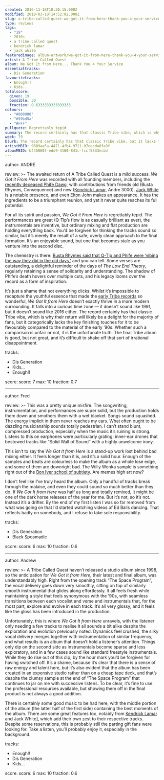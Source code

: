 ```yaml
---
created: 2016-11-16T18:30:15.000Z
modified: 2018-03-10T14:52:02.000Z
slug: a-tribe-called-quest-we-got-it-from-here-thank-you-4-your-service
type: reviews
tags:
  - "19"
  - 2010s
  - a tribe called quest
  - kendrick lamar
  - jack white
featuredimage: album-artwork/we-got-it-from-here-thank-you-4-your-service-a-tribe-called-quest.jpg
artist: A Tribe Called Quest
album: We Got It from Here... Thank You 4 Your Service
essentialtracks:
  - Dis Generation
favouritetracks:
  - Enough!!
  - Kids...
totalscore:
  given: 19
  possible: 30
  fraction: 0.6333333333333333
colours:
  - "#000000"
  - "#59bd5a"
  - "#FFF"
pullquote: Regrettably tepid
summary: The record certainly has that classic Tribe vibe, which is why their return will likely be a delight for the majority of fans, but it categorically lacks the key finishing touches for it to be favourably compared to the material of the early ’90s.
week: 79
blurb: The record certainly has that classic Tribe vibe, but it lacks the key finishing touches for it to be favourably compared to the material of the early ’90s.
artistMBID: 9689aa5a-4471-4fb4-9721-07cecda0fa9f
albumMBID: b445860f-edd9-4160-841c-fccf5533ecbd
---
```

author: ANDRÉ

review: >-
  The awaited return of A Tribe Called Quest is a mild success. *We Got it From Here* was recorded with all founding members, including the [recently deceased Phife Dawg](http://www.rollingstone.com/music/news/a-tribe-called-quests-phife-dawg-dead-at-45-20160323), with contributions from friends old (Busta Rhymes, Consequence) and new ([Kendrick Lamar](reviews/kendrick-lamar-damn/), Andre 3000). [Jack White](https://audioxide.com/reviews/jack-white-boarding-house-reach/) is a notable presence, and even Elton John makes an appearance. It has the ingredients to be a triumphant reunion, and yet it never quite reaches its full potential. 
  
  For all its spirit and passion, *We Got it From Here* is regrettably tepid. The performances are great (Q-Tip’s flow is as casually brilliant as ever), the instrumentals are inventive, but ordinary mixing and flat production are holding everything back. You’d be forgiven for thinking the tracks sound so similar, but it’s merely the result of a safe, overly clean approach to the final formation. It’s an enjoyable sound, but one that becomes stale as you venture into the second disc. 
  
  The chemistry is there: [Busta Rhymes said that Q-Tip and Phife were ‘vibing the way they did in the old days,’](http://www.nytimes.com/2016/11/06/arts/music/a-tribe-called-quest-new-album-interview.html?smid=pl-share&amp;_r=1) and you can tell. Some verses are outstanding, a delightful reminder of the days of *The Low End Theory*, regularly retaining a sense of solidarity and understanding. The shadow of Phife’s death hovers over multiple cuts, and his legacy looms over the record as a form of inspiration. 
  
  It’s just a shame that not everything clicks. Whilst it’s impossible to recapture the youthful essence that made the [early Tribe records](https://audioxide.com/reviews/a-tribe-called-quest-midnight-marauders/) so wonderful, *We Got It from Here* doesn’t exactly thrive in a more modern surrounding. It falls into a curious time zone — it doesn’t sound like 1991, but it doesn’t sound like 2016 either. The record certainly has that classic Tribe vibe, which is why their return will likely be a delight for the majority of fans, but it categorically lacks the key finishing touches for it to be favourably compared to the material of the early ’90s. Whether such a comparison is unfair or not, it is the unfortunate truth. The final Tribe album is good, but not great, and it’s difficult to shake off that sort of irrational disappointment.

tracks:
  - Dis Generation
  - ­Kids…
  - ­Enough!!

score:
  score: 7
  max: 10
  fraction: 0.7

---
author: Fred

review: >-
  This was a pretty unique misfire. The songwriting, instrumentation, and performances are super solid, but the production holds them down and smothers them with a wet blanket. Songs sound squashed. The energy implicit in them never reaches my ears. What often ought to be dazzling musicianship sounds totally pedestrian. I can’t stand blunt, compressed production, especially when the music it’s ruining is strong. Listens to this on earphones were particularly grating; inner-ear drones that bestowed tracks like “Solid Wall of Sound” with a highly unwelcome irony. 
  
  This isn’t to say the *We Got It from Here* is a stand-up work lost behind bad mixing either. It feels longer than it is, and it’s a solid hour. Enough of the samples and beats are colourless to make the album as a whole lose edge, and some of them are downright bad. The Willy Wonka sample is something right out of the [Bon Iver school of subtlety](<reviews/bon-iver-22-a-million/>). Are memes high art now? 
  
  I don’t feel like I’ve truly heard the album. Only a handful of tracks break through the malaise, and even they could sound so much better than they do. If *We Got It from Here* was half as long and totally remixed, it might be one of the dark horse releases of the year for me. But it’s not, so it’s not. Instead it’s a drifter. By the end of my first listen I was so far removed from what was going on that I’d started watching videos of Ed Balls dancing. That reflects badly on somebody, and I refuse to take sole responsibility.

tracks:
  - Dis Generation
  - ­Black Sposmadic

score:
  score: 6
  max: 10
  fraction: 0.6

---
author: Andrew

review: >-
  A Tribe Called Quest haven’t released a studio album since 1998, so the anticipation for *We Got It from Here*, their latest and final album, was understandably high. Right from the opening track “The Space Program”, the vocal delivery goes down very smoothly, sitting on top of similarly smooth instrumental that glides along effortlessly. It all feels fresh while maintaining a style that feels synonymous with the ’90s, with seamless transitions between each vocalist and verse and instrumentals that, for the most part, explore and evolve in each track. It’s all very glossy, and it feels like the gloss has been introduced in the production. 
  
  Unfortunately, this is where *We Got It from Here* unravels, with the listener only needing a few tracks to realise it all sounds a bit alike despite the exploration and evolution previously noted. Dynamics feel crushed, the silky vocal delivery merges together with instrumentation of similar frequency, and what results is an album that doesn’t hold a listener’s attention. Things only dip on the second side as instrumentals become sparse and less exploratory, and in a few cases sound like standard freestyle instrumentals. While they do rise out of this dip, by the hour mark you’d be forgiven for having switched off. It’s a shame, because it’s clear that there is a sense of raw energy and talent here, but it’s also evident that the album has been created in an expensive studio rather than on a cheap tape deck, and that’s despite the clumsy sample at the end of “The Space Program” that continues to jar on me with successive listens. To be clear, it’s fine to use the professional resources available, but showing them off in the final product is not always a good addition. 
  
  There is certainly some good music to be had here, with the middle portion of the album (the latter half of the first side) containing the best moments of the album. There are some great features too, notably from [Kendrick Lamar](<reviews/kendrick-lamar-untitled-unmastered/>) and Jack White], which add their own zest to their respective tracks. Despite some reservations, this is probably still the parting gift fans were looking for. Take a listen, you’ll probably enjoy it, especially in the background.

tracks:
  - Enough!!
  - ­Dis Generation
  - ­Kids…

score:
  score: 6
  max: 10
  fraction: 0.6
